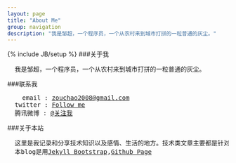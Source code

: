 ```yaml
---
layout: page
title: "About Me"
group: navigation
description: "我是邹超，一个程序员，一个从农村来到城市打拼的一粒普通的灰尘。"
---
```

{% include JB/setup %}
###关于我

<pre>
  我是邹超，一个程序员，一个从农村来到城市打拼的一粒普通的灰尘。
</pre>

###联系我

<pre>
    email : <a href="mailto:zouchao2008@gamil.com">zouchao2008@gmail.com</a>
  twitter : <a href="http://twitter.com/zouchao" target="_blank">Follow me</a>
  腾讯微博 : <a href="http:t.qq.com/zouchao" target="_blank">@关注我</a>
</pre>

###关于本站

<pre>
  这里是我记录和分享技术知识以及感情、生活的地方。技术类文章主要都是针对WEB开发的！凡是非本人原创文章均会注明出处。凡是转载者请保留文章出处信息，谢谢！！
  本blog是用<a href="http://jekyllbootstrap.com/" target="_blank">Jekyll Bootstrap</a>,<a href="http://pages.github.com/" target="_blank">Github Page</a>
</pre>

